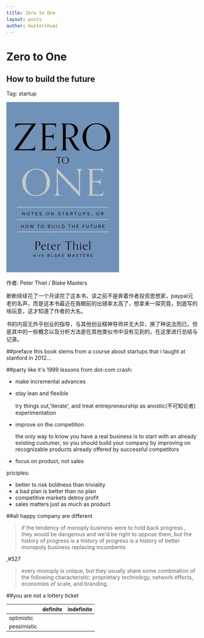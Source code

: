 ```yaml
---
title: Zero to One
layout: posts
author: huntershuai
---
```


Zero to One
===
How to build the future
---

Tag: startup

<a href="http://book.douban.com/subject/24845389/">
<img src="/images/zerotoone/front_page.jpg" alt="front page"/>
</a>

作者: Peter Thiel / Blake Masters 


断断续续花了一个月读完了这本书，读之前不是奔着作者投资思想家，paypal元老的名声，而是这本书最近在我眼前的出镜率太高了，想拿来一探究竟，到底写的啥玩意，这才知道了作者的大名。

书的内容无外乎创业的指导，与其他创业精神导师并无大异，换了种说法而已，但是其中的一些概念以及分析方法是在其他类似书中没有见到的，在这里进行总结与记录。

##preface
this book stems from a course about startups that i taught at stanford in 2012...

##party like it's 1999
lessons from dot-com crash:

- make incremental advances
- stay lean and flexible
	
	try things out,'iterate', and treat entrepreneurship as anostic(不可知论者) experimentation

- improve on the competition

	the only way to know you have a real business is to start with an already existing custumer, so you should build your company by improving on recognizable products already offered by successful competitors
	
- focus on product, not sales

priciples:

- better to risk boldness than triviality
- a bad plan is better than no plan
- competitive markets detroy profit
- sales matters just as much as product

##all happy company are different

> if the tendency of monoply business were to hold back progress , they would be dangerous and we'd be right to oppose them, but the history of progress is a history of progress is a history of better monopoly business replacing incumbents



,#527
 >  every monoply is unique, but they usually share some combination of the following characteristic: proprietary technology, network effects, economies of scale, and branding.
 
 
 
 
 ##you are not a lottery ticket




|            |definite | indefinite |
|------------|---------| -----------|
| optimistic |
|pessimistic |
 
 
 
  
 


	